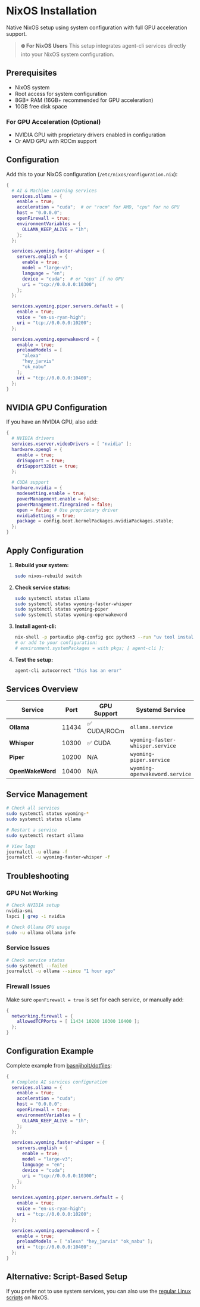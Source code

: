 # NixOS Installation

Native NixOS setup using system configuration with full GPU acceleration support.

> **❄️ For NixOS Users**
> This setup integrates agent-cli services directly into your NixOS system configuration.

## Prerequisites

- NixOS system
- Root access for system configuration
- 8GB+ RAM (16GB+ recommended for GPU acceleration)
- 10GB free disk space

### For GPU Acceleration (Optional)

- NVIDIA GPU with proprietary drivers enabled in configuration
- Or AMD GPU with ROCm support

## Configuration

Add this to your NixOS configuration (`/etc/nixos/configuration.nix`):

```nix
{
  # AI & Machine Learning services
  services.ollama = {
    enable = true;
    acceleration = "cuda";  # or "rocm" for AMD, "cpu" for no GPU
    host = "0.0.0.0";
    openFirewall = true;
    environmentVariables = {
      OLLAMA_KEEP_ALIVE = "1h";
    };
  };

  services.wyoming.faster-whisper = {
    servers.english = {
      enable = true;
      model = "large-v3";
      language = "en";
      device = "cuda";  # or "cpu" if no GPU
      uri = "tcp://0.0.0.0:10300";
    };
  };

  services.wyoming.piper.servers.default = {
    enable = true;
    voice = "en-us-ryan-high";
    uri = "tcp://0.0.0.0:10200";
  };

  services.wyoming.openwakeword = {
    enable = true;
    preloadModels = [
      "alexa"
      "hey_jarvis"
      "ok_nabu"
    ];
    uri = "tcp://0.0.0.0:10400";
  };
}
```

## NVIDIA GPU Configuration

If you have an NVIDIA GPU, also add:

```nix
{
  # NVIDIA drivers
  services.xserver.videoDrivers = [ "nvidia" ];
  hardware.opengl = {
    enable = true;
    driSupport = true;
    driSupport32Bit = true;
  };

  # CUDA support
  hardware.nvidia = {
    modesetting.enable = true;
    powerManagement.enable = false;
    powerManagement.finegrained = false;
    open = false; # Use proprietary driver
    nvidiaSettings = true;
    package = config.boot.kernelPackages.nvidiaPackages.stable;
  };
}
```

## Apply Configuration

1. **Rebuild your system:**

   ```bash
   sudo nixos-rebuild switch
   ```

2. **Check service status:**

   ```bash
   sudo systemctl status ollama
   sudo systemctl status wyoming-faster-whisper
   sudo systemctl status wyoming-piper
   sudo systemctl status wyoming-openwakeword
   ```

3. **Install agent-cli:**

   ```bash
   nix-shell -p portaudio pkg-config gcc python3 --run "uv tool install --upgrade agent-cli"
   # or add to your configuration:
   # environment.systemPackages = with pkgs; [ agent-cli ];
   ```

4. **Test the setup:**
   ```bash
   agent-cli autocorrect "this has an eror"
   ```

## Services Overview

| Service          | Port  | GPU Support  | Systemd Service                  |
| ---------------- | ----- | ------------ | -------------------------------- |
| **Ollama**       | 11434 | ✅ CUDA/ROCm | `ollama.service`                 |
| **Whisper**      | 10300 | ✅ CUDA      | `wyoming-faster-whisper.service` |
| **Piper**        | 10200 | N/A          | `wyoming-piper.service`          |
| **OpenWakeWord** | 10400 | N/A          | `wyoming-openwakeword.service`   |

## Service Management

```bash
# Check all services
sudo systemctl status wyoming-*
sudo systemctl status ollama

# Restart a service
sudo systemctl restart ollama

# View logs
journalctl -u ollama -f
journalctl -u wyoming-faster-whisper -f
```

## Troubleshooting

### GPU Not Working

```bash
# Check NVIDIA setup
nvidia-smi
lspci | grep -i nvidia

# Check Ollama GPU usage
sudo -u ollama ollama info
```

### Service Issues

```bash
# Check service status
sudo systemctl --failed
journalctl -u ollama --since "1 hour ago"
```

### Firewall Issues

Make sure `openFirewall = true` is set for each service, or manually add:

```nix
{
  networking.firewall = {
    allowedTCPPorts = [ 11434 10200 10300 10400 ];
  };
}
```

## Configuration Example

Complete example from [basnijholt/dotfiles](https://github.com/basnijholt/dotfiles/blob/main/configs/nixos/configuration.nix):

```nix
{
  # Complete AI services configuration
  services.ollama = {
    enable = true;
    acceleration = "cuda";
    host = "0.0.0.0";
    openFirewall = true;
    environmentVariables = {
      OLLAMA_KEEP_ALIVE = "1h";
    };
  };

  services.wyoming.faster-whisper = {
    servers.english = {
      enable = true;
      model = "large-v3";
      language = "en";
      device = "cuda";
      uri = "tcp://0.0.0.0:10300";
    };
  };

  services.wyoming.piper.servers.default = {
    enable = true;
    voice = "en-us-ryan-high";
    uri = "tcp://0.0.0.0:10200";
  };

  services.wyoming.openwakeword = {
    enable = true;
    preloadModels = [ "alexa" "hey_jarvis" "ok_nabu" ];
    uri = "tcp://0.0.0.0:10400";
  };
}
```

## Alternative: Script-Based Setup

If you prefer not to use system services, you can also use the [regular Linux scripts](linux.md) on NixOS.
